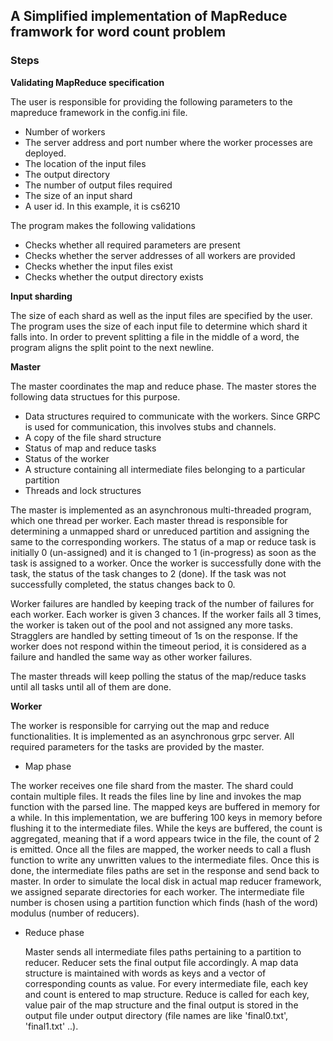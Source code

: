## A Simplified implementation of MapReduce framwork for word count problem

### Steps
**Validating MapReduce specification**

The user is responsible for providing the following parameters to the mapreduce framework in the config.ini file.
-	Number of workers
-	The server address and port number where the worker processes are deployed.
-	The location of the input files
-	The output directory
-	The number of output files required
-	The size of an input shard
-	A user id. In this example, it is cs6210

The program makes the following validations
-	Checks whether all required parameters are present
-	Checks whether the server addresses of all workers are provided
-	Checks whether the input files exist
-	Checks whether the output directory exists

**Input sharding**

The size of each shard as well as the input files are specified by the user. The program uses the size of each input file to determine which shard it falls into. In order to prevent splitting a file in the middle of a word, the program aligns the split point to the next newline.

**Master**

The master coordinates the map and reduce phase. The master stores the following data structues for this purpose.

-	Data structures required to communicate with the workers. Since GRPC is used for communication, this involves stubs and channels.
-	A copy of the file shard structure
-	Status of map and reduce tasks
-	Status of the worker
-	A structure containing all intermediate files belonging to a particular partition
-	Threads and lock structures

The master is implemented as an asynchronous multi-threaded program, which one thread per worker. Each master thread is responsible for determining a unmapped shard or unreduced partition and assigning the same to the corresponding workers. The status of a map or reduce task is initially 0 (un-assigned) and it is changed to 1 (in-progress) as soon as the task is assigned to a worker. Once the worker is successfully done with the task, the status of the task changes to 2 (done). If the task was not successfully completed, the status changes back to 0.

Worker failures are handled by keeping track of the number of failures for each worker. Each worker is given 3 chances. If the worker fails all 3 times, the worker is taken out of the pool and not assigned any more tasks. Stragglers are handled by setting timeout of 1s on the response. If the worker does not respond within the timeout period, it is considered as a failure and handled the same way as other worker failures.

The master threads will keep polling the status of the map/reduce tasks until all tasks until all of them are done.

**Worker**

The worker is responsible for carrying out the map and reduce functionalities. It is implemented as an asynchronous grpc server. All required parameters for the tasks are provided by the master.

-	Map phase

  The worker receives one file shard from the master. The shard could contain multiple files. It reads the files line by line and invokes the map function with the parsed line. The mapped keys are buffered in memory for a while. In this implementation, we are buffering 100 keys in memory before flushing it to the intermediate files. While the keys are buffered, the count is aggregated, meaning that if a word appears twice in the file, the count of 2 is emitted. Once all the files are mapped, the worker needs to call a flush function to write any unwritten values to the intermediate files. Once this is done, the intermediate files paths are set in the response and send back to master. In order to simulate the local disk in actual map reducer framework, we assigned separate directories for each worker. The intermediate file number is chosen using a partition function which finds (hash of the word) modulus (number of reducers).

- Reduce phase

  Master sends all intermediate files paths pertaining to a partition to reducer. Reducer sets the final output file accordingly. A map data structure is maintained with words as keys and a vector of corresponding counts as value. For every intermediate file, each key and count is entered to map structure. Reduce is called for each key, value pair of the map structure and the final output is stored in the output file under output directory (file names are like 'final0.txt', 'final1.txt' ..).
